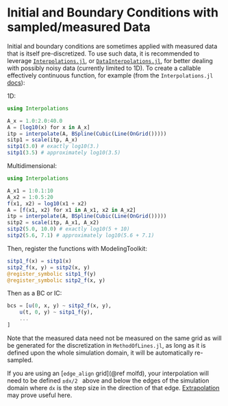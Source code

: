 # Initial and Boundary Conditions with sampled/measured Data

Initial and boundary conditions are sometimes applied with measured data that is itself pre-discretized. To use such data, it is recommended to leverage [`Interpolations.jl`](https://github.com/JuliaMath/Interpolations.jl), or [`DataInterpolations.jl`](https://github.com/PumasAI/DataInterpolations.jl), for better dealing with possibly noisy data (currently limited to 1D). To create a callable effectively continuous function, for example (from the `Interpolations.jl` [docs](http://juliamath.github.io/Interpolations.jl/latest/control/)):

1D:

```julia
using Interpolations

A_x = 1.0:2.0:40.0
A = [log10(x) for x in A_x]
itp = interpolate(A, BSpline(Cubic(Line(OnGrid()))))
sitp1 = scale(itp, A_x)
sitp1(3.0) # exactly log10(3.)
sitp1(3.5) # approximately log10(3.5)
```

Multidimensional:

```julia
using Interpolations

A_x1 = 1:0.1:10
A_x2 = 1:0.5:20
f(x1, x2) = log10(x1 + x2)
A = [f(x1, x2) for x1 in A_x1, x2 in A_x2]
itp = interpolate(A, BSpline(Cubic(Line(OnGrid()))))
sitp2 = scale(itp, A_x1, A_x2)
sitp2(5.0, 10.0) # exactly log10(5 + 10)
sitp2(5.6, 7.1) # approximately log10(5.6 + 7.1)
```

Then, register the functions with ModelingToolkit:

```julia
sitp1_f(x) = sitp1(x)
sitp2_f(x, y) = sitp2(x, y)
@register_symbolic sitp1_f(y)
@register_symbolic sitp2_f(x, y)
```

Then as a BC or IC:

```julia
bcs = [u(0, x, y) ~ sitp2_f(x, y),
    u(t, 0, y) ~ sitp1_f(y),
    ...
]
```

Note that the measured data need not be measured on the same grid as will be generated for the discretization in `MethodOfLines.jl`, as long as it is defined upon the whole simulation domain, it will be automatically re-sampled.

If you are using an [`edge_align` grid](@ref molfd), your interpolation will need to be defined `±dx/2 ` above and below the edges of the simulation domain where `dx` is the step size in the direction of that edge. [Extrapolation](http://juliamath.github.io/Interpolations.jl/latest/extrapolation/) may prove useful here.
